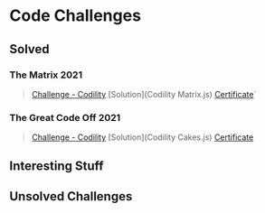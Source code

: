 # Code Challenges

## Solved

### The Matrix 2021

> [Challenge - Codility](https://app.codility.com/programmers/challenges/matrix2021/)
> [Solution](Codility Matrix.js)
> [Certificate](https://app.codility.com/cert/view/cert9P3826-UKPHMTK8GFQ6B4ZH/)`

### The Great Code Off 2021

> [Challenge - Codility](https://app.codility.com/programmers/challenges/great_code_off2021/)
> [Solution](Codility Cakes.js)
> [Certificate](https://app.codility.com/cert/view/certNZS7F9-56BAFMKAS3U2X9SK/)

## Interesting Stuff

## Unsolved Challenges
